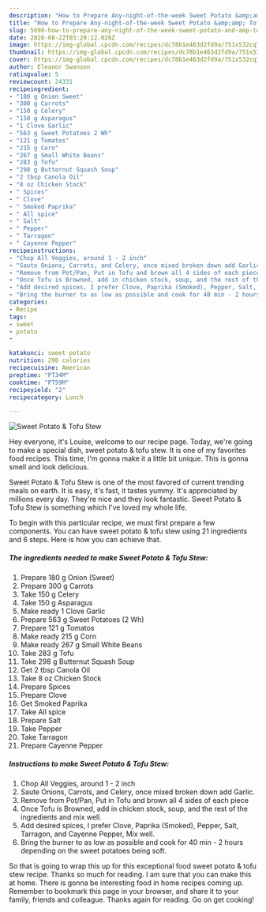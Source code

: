 ```yaml
---
description: "How to Prepare Any-night-of-the-week Sweet Potato &amp;amp; Tofu Stew"
title: "How to Prepare Any-night-of-the-week Sweet Potato &amp;amp; Tofu Stew"
slug: 5698-how-to-prepare-any-night-of-the-week-sweet-potato-and-amp-tofu-stew
date: 2020-08-22T03:29:12.020Z
image: https://img-global.cpcdn.com/recipes/dc78b1e463d2fd9a/751x532cq70/sweet-potato-tofu-stew-recipe-main-photo.jpg
thumbnail: https://img-global.cpcdn.com/recipes/dc78b1e463d2fd9a/751x532cq70/sweet-potato-tofu-stew-recipe-main-photo.jpg
cover: https://img-global.cpcdn.com/recipes/dc78b1e463d2fd9a/751x532cq70/sweet-potato-tofu-stew-recipe-main-photo.jpg
author: Eleanor Swanson
ratingvalue: 5
reviewcount: 24331
recipeingredient:
- "180 g Onion Sweet"
- "300 g Carrots"
- "150 g Celery"
- "150 g Asparagus"
- "1 Clove Garlic"
- "563 g Sweet Potatoes 2 Wh"
- "121 g Tomatos"
- "215 g Corn"
- "267 g Small White Beans"
- "283 g Tofu"
- "298 g Butternut Squash Soup"
- "2 tbsp Canola Oil"
- "8 oz Chicken Stock"
- " Spices"
- " Clove"
- " Smoked Paprika"
- " All spice"
- " Salt"
- " Pepper"
- " Tarragon"
- " Cayenne Pepper"
recipeinstructions:
- "Chop All Veggies, around 1 - 2 inch"
- "Saute Onions, Carrots, and Celery, once mixed broken down add Garlic."
- "Remove from Pot/Pan, Put in Tofu and brown all 4 sides of each piece"
- "Once Tofu is Browned, add in chicken stock, soup, and the rest of the ingredients and mix well."
- "Add desired spices, I prefer Clove, Paprika (Smoked), Pepper, Salt, Tarragon, and Cayenne Pepper, Mix well."
- "Bring the burner to as low as possible and cook for 40 min - 2 hours depending on the sweet potatoes being soft."
categories:
- Recipe
tags:
- sweet
- potato
- 

katakunci: sweet potato  
nutrition: 298 calories
recipecuisine: American
preptime: "PT34M"
cooktime: "PT59M"
recipeyield: "2"
recipecategory: Lunch

---
```



![Sweet Potato &amp; Tofu Stew](https://img-global.cpcdn.com/recipes/dc78b1e463d2fd9a/751x532cq70/sweet-potato-tofu-stew-recipe-main-photo.jpg)

Hey everyone, it's Louise, welcome to our recipe page. Today, we're going to make a special dish, sweet potato &amp; tofu stew. It is one of my favorites food recipes. This time, I'm gonna make it a little bit unique. This is gonna smell and look delicious.



Sweet Potato &amp; Tofu Stew is one of the most favored of current trending meals on earth. It is easy, it's fast, it tastes yummy. It's appreciated by millions every day. They're nice and they look fantastic. Sweet Potato &amp; Tofu Stew is something which I've loved my whole life.


To begin with this particular recipe, we must first prepare a few components. You can have sweet potato &amp; tofu stew using 21 ingredients and 6 steps. Here is how you can achieve that.

<!--inarticleads1-->

##### The ingredients needed to make Sweet Potato &amp; Tofu Stew:

1. Prepare 180 g Onion (Sweet)
1. Prepare 300 g Carrots
1. Take 150 g Celery
1. Take 150 g Asparagus
1. Make ready 1 Clove Garlic
1. Prepare 563 g Sweet Potatoes (2 Wh)
1. Prepare 121 g Tomatos
1. Make ready 215 g Corn
1. Make ready 267 g Small White Beans
1. Take 283 g Tofu
1. Take 298 g Butternut Squash Soup
1. Get 2 tbsp Canola Oil
1. Take 8 oz Chicken Stock
1. Prepare  Spices
1. Prepare  Clove
1. Get  Smoked Paprika
1. Take  All spice
1. Prepare  Salt
1. Take  Pepper
1. Take  Tarragon
1. Prepare  Cayenne Pepper




<!--inarticleads2-->

##### Instructions to make Sweet Potato &amp; Tofu Stew:

1. Chop All Veggies, around 1 - 2 inch
1. Saute Onions, Carrots, and Celery, once mixed broken down add Garlic.
1. Remove from Pot/Pan, Put in Tofu and brown all 4 sides of each piece
1. Once Tofu is Browned, add in chicken stock, soup, and the rest of the ingredients and mix well.
1. Add desired spices, I prefer Clove, Paprika (Smoked), Pepper, Salt, Tarragon, and Cayenne Pepper, Mix well.
1. Bring the burner to as low as possible and cook for 40 min - 2 hours depending on the sweet potatoes being soft.




So that is going to wrap this up for this exceptional food sweet potato &amp; tofu stew recipe. Thanks so much for reading. I am sure that you can make this at home. There is gonna be interesting food in home recipes coming up. Remember to bookmark this page in your browser, and share it to your family, friends and colleague. Thanks again for reading. Go on get cooking!
